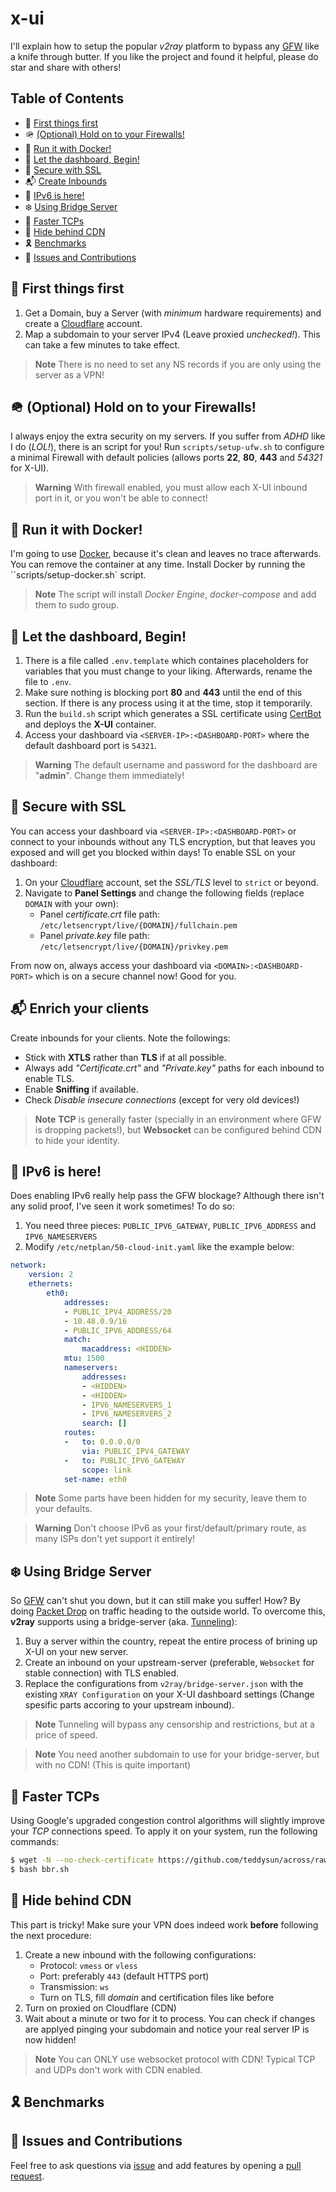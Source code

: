 # x-ui
I'll explain how to setup the popular *v2ray* platform to bypass any [GFW](https://en.wikipedia.org/wiki/Great_Firewall) like a knife through butter. If you like the project and found it helpful, please do star and share with others!

## Table of Contents
- 💫 [First things first](https://github.com/keivanipchihagh/x-ui#-first-things-first)
- 🪖 [(Optional) Hold on to your Firewalls!](https://github.com/keivanipchihagh/x-ui#-optional-hold-on-to-your-firewalls)
- 🐳 [Run it with Docker!](https://github.com/keivanipchihagh/x-ui#-run-it-with-docker)
- 🚀 [Let the dashboard, Begin!](https://github.com/keivanipchihagh/x-ui#-let-the-dashboard-begin)
- 🔐 [Secure with SSL](https://github.com/keivanipchihagh/x-ui#-secure-with-ssl)
- 📬 [Create Inbounds](https://github.com/keivanipchihagh/x-ui#-enrich-your-clients)
- 👻 [IPv6 is here!](https://github.com/keivanipchihagh/x-ui#-ipv6-is-here)
- ❄️ [Using Bridge Server](https://github.com/keivanipchihagh/x-ui#-using-bridge-server)
- 🚅 [Faster TCPs](https://github.com/keivanipchihagh/x-ui#-faster-tcps)
- 🧱 [Hide behind CDN](https://github.com/keivanipchihagh/x-ui#-hide-behind-cdn)
- 🎗️ [Benchmarks](https://github.com/keivanipchihagh/x-ui#-benchmarks)
- 🤝 [Issues and Contributions](https://github.com/keivanipchihagh/x-ui#-issues-and-contributions)

## 💫 First things first
1. Get a Domain, buy a Server (with *minimum* hardware requirements) and create a [Cloudflare](https://cloudflare.com/) account.
2. Map a subdomain to your server IPv4 (Leave proxied *unchecked!*). This can take a few minutes to take effect.

> **Note**
> There is no need to set any NS records if you are only using the server as a VPN!

## 🪖 (Optional) Hold on to your Firewalls!
I always enjoy the extra security on my servers. If you suffer from *ADHD* like I do (*LOL!*), there is an script for you! Run `scripts/setup-ufw.sh` to configure a minimal Firewall with default policies (allows ports **22**, **80**, **443** and *54321* for X-UI).

> **Warning**
> With firewall enabled, you must allow each X-UI inbound port in it, or you won't be able to connect!

## 🐳 Run it with Docker! 
I'm going to use [Docker](https://www.docker.com/), because it's clean and leaves no trace afterwards. You can remove the container at any time. Install Docker by running the ``scripts/setup-docker.sh` script.

> **Note**
> The script will install *Docker Engine*, *docker-compose* and add them to sudo group.

## 🚀 Let the dashboard, Begin!
1. There is a file called `.env.template` which containes placeholders for variables that you must change to your liking. Afterwards, rename the file to `.env`.
2. Make sure nothing is blocking port **80** and **443** until the end of this section. If there is any process using it at the time, stop it temporarily.
3. Run the `build.sh` script which generates a SSL certificate using [CertBot](https://certbot.eff.org/) and deploys the **X-UI** container.
4. Access your dashboard via `<SERVER-IP>:<DASHBOARD-PORT>` where the default dashboard port is `54321`.

> **Warning**
> The default username and password for the dashboard are "**admin**". Change them immediately!

## 🔐 Secure with SSL
You can access your dashboard via `<SERVER-IP>:<DASHBOARD-PORT>` or connect to your inbounds without any TLS encryption, but that leaves you exposed and will get you blocked within days! To enable SSL on your dashboard:
1. On your [Cloudflare](https://cloudflare.com/) account, set the *SSL/TLS* level to `strict` or beyond.
2. Navigate to **Panel Settings** and change the following fields (replace `DOMAIN` with your own):
    - Panel *certificate.crt* file path: `/etc/letsencrypt/live/{DOMAIN}/fullchain.pem`
    - Panel *private.key* file path: `/etc/letsencrypt/live/{DOMAIN}/privkey.pem`

From now on, always access your dashboard via `<DOMAIN>:<DASHBOARD-PORT>` which is on a secure channel now! Good for you.

## 📬 Enrich your clients
Create inbounds for your clients. Note the followings:
- Stick with **XTLS** rather than **TLS** if at all possible.
- Always add *"Certificate.crt"* and *"Private.key"* paths for each inbound to enable TLS.
- Enable **Sniffing** if available.
- Check *Disable insecure connections* (except for very old devices!)

> **Note**
> **TCP** is generally faster (specially in an environment where GFW is dropping packets!), but **Websocket** can be configured behind CDN to hide your identity.

## 👻 IPv6 is here!
Does enabling IPv6 really help pass the GFW blockage? Although there isn't any solid proof, I've seen it work sometimes! To do so:
1. You need three pieces: `PUBLIC_IPV6_GATEWAY`, `PUBLIC_IPV6_ADDRESS` and `IPV6_NAMESERVERS`
2. Modify `/etc/netplan/50-cloud-init.yaml` like the example below:
```yaml
network:
    version: 2
    ethernets:
        eth0:
            addresses:
            - PUBLIC_IPV4_ADDRESS/20
            - 10.48.0.9/16
            - PUBLIC_IPV6_ADDRESS/64
            match:
                macaddress: <HIDDEN>
            mtu: 1500
            nameservers:
                addresses:
                - <HIDDEN>
                - <HIDDEN>
                - IPV6_NAMESERVERS_1
                - IPV6_NAMESERVERS_2
                search: []
            routes:
            -   to: 0.0.0.0/0
                via: PUBLIC_IPV4_GATEWAY
            -   to: PUBLIC_IPV6_GATEWAY
                scope: link
            set-name: eth0
```

> **Note**
> Some parts have been hidden for my security, leave them to your defaults.

> **Warning**
> Don't choose IPv6 as your first/default/primary route, as many ISPs don't yet support it entirely!

## ❄️ Using Bridge Server
So [GFW](https://en.wikipedia.org/wiki/Great_Firewall) can't shut you down, but it can still make you suffer! How? By doing [Packet Drop](https://geneva.cs.umd.edu/posts/fully-encrypted-traffic/en/) on traffic heading to the outside world. To overcome this, **v2ray** supports using a bridge-server (aka.  [Tunneling](https://traefik.io/glossary/network-tunneling/)):
1. Buy a server within the country, repeat the entire process of brining up X-UI on your new server.
2. Create an inbound on your upstream-server (preferable, `Websocket` for stable connection) with TLS enabled.
3. Replace the configurations from `v2ray/bridge-server.json` with the existing `XRAY Configuration` on your X-UI dashboard settings (Change spesific parts accoring to your upstream inbound).

> **Note**
> Tunneling will bypass any censorship and restrictions, but at a price of speed.

> **Note**
> You need another subdomain to use for your bridge-server, but with no CDN! (This is quite important)


## 🚅 Faster TCPs
Using Google's upgraded congestion control algorithms will slightly improve your *TCP* connections speed. To apply it on your system, run the following commands:
```bash
$ wget -N --no-check-certificate https://github.com/teddysun/across/raw/master/bbr.sh && chmod +x bbr.sh
$ bash bbr.sh
```

## 🧱 Hide behind CDN
This part is tricky! Make sure your VPN does indeed work **before** following the next procedure:
1. Create a new inbound with the following configurations:
    - Protocol: `vmess` or `vless`
    - Port: preferably `443` (default HTTPS port)
    - Transmission: `ws`
    - Turn on TLS, fill *domain* and certification files like before
2. Turn on proxied on Cloudflare (CDN)
3. Wait about a minute or two for it to process. You can check if changes are applyed pinging your subdomain and notice your real server IP is now hidden!

> **Note**
> You can ONLY use websocket protocol with CDN! Typical TCP and UDPs don't work with CDN enabled.

## 🎗️ Benchmarks

## 🤝 Issues and Contributions
Feel free to ask questions via [issue](https://github.com/keivanipchihagh/xui-trojan/issues/new) and add features by opening a [pull request](https://github.com/keivanipchihagh/xui-trojan/pulls).

